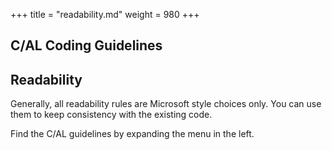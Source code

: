 +++
title = "readability.md"
weight = 980
+++
## C/AL Coding Guidelines

## **Readability**

Generally, all readability rules are Microsoft style choices only. You can use them to keep consistency with the existing code.

Find the C/AL guidelines by expanding the menu in the left.
